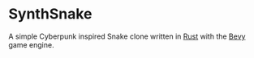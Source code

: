 # SynthSnake

A simple Cyberpunk inspired Snake clone written in [Rust](https://www.rust-lang.org/) with the [Bevy](https://bevyengine.org/) game engine. 
